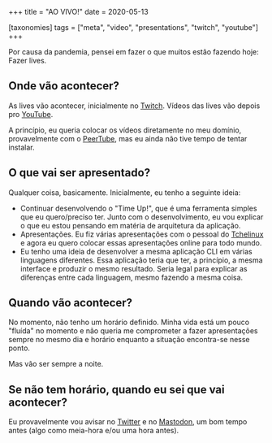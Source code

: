 +++
title = "AO VIVO!"
date = 2020-05-13

[taxonomies]
tags = ["meta", "video", "presentations", "twitch", "youtube"]
+++

Por causa da pandemia, pensei em fazer o que muitos estão fazendo hoje: Fazer
lives.

<!-- more -->

## Onde vão acontecer?

As lives vão acontecer, inicialmente no
[Twitch](https://www.twitch.tv/jbiason). Vídeos das lives vão depois pro
[YouTube](https://www.youtube.com/user/slowsloth/videos).

A princípio, eu queria colocar os vídeos diretamente no meu domínio,
provavelmente com o [PeerTube](https://joinpeertube.org/), mas eu ainda não
tive tempo de tentar instalar.

## O que vai ser apresentado?

Qualquer coisa, basicamente. Inicialmente, eu tenho a seguinte ideia:

- Continuar desenvolvendo o "Time Up!", que é uma ferramenta simples que eu
  quero/preciso ter. Junto com o desenvolvimento, eu vou explicar o que eu
  estou pensando em matéria de arquitetura da aplicação.
- Apresentações. Eu fiz várias apresentações com o pessoal do
  [Tchelinux](https://tchelinux.org/) e agora eu quero colocar essas
  apresentações online para todo mundo.
- Eu tenho uma ideia de desenvolver a mesma aplicação CLI em várias linguagens
  diferentes. Essa aplicação teria que ter, a princípio, a mesma interface e
  produzir o mesmo resultado. Seria legal para explicar as diferenças entre
  cada linguagem, mesmo fazendo a mesma coisa.

## Quando vão acontecer?

No momento, não tenho um horário definido. Minha vida está um pouco "fluída"
no momento e não queria me comprometer a fazer apresentações sempre no mesmo
dia e horário enquanto a situação encontra-se nesse ponto.

Mas vão ser sempre a noite.

## Se não tem horário, quando eu sei que vai acontecer?

Eu provavelmente vou avisar no [Twitter](https://twitter.com/juliobiason) e no
[Mastodon](https://functional.cafe/@juliobiason), um bom tempo antes (algo
como meia-hora e/ou uma hora antes).

<!-- vim:spelllang=pt
-->
